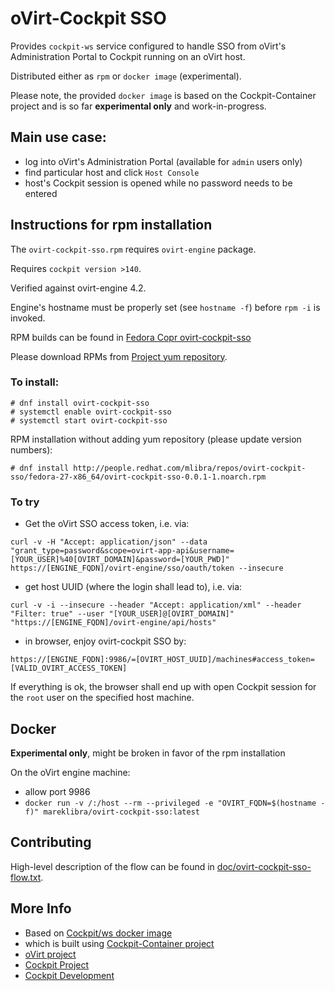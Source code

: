 
# oVirt-Cockpit SSO

Provides `cockpit-ws` service configured to handle SSO from oVirt's Administration Portal to Cockpit running on an oVirt host.

Distributed either as ``rpm`` or ``docker image`` (experimental).

Please note, the provided ``docker image`` is based on the Cockpit-Container project and is so far **experimental only** and work-in-progress.

## Main use case: 
  - log into oVirt's Administration Portal (available for `admin` users only)
  - find particular host and click `Host Console`
  - host's Cockpit session is opened while no password needs to be entered

## Instructions for rpm installation
The `ovirt-cockpit-sso.rpm` requires `ovirt-engine` package.

Requires `cockpit version >140`.

Verified against ovirt-engine 4.2.

Engine's hostname must be properly set (see `hostname -f`) before `rpm -i` is invoked.

RPM builds can be found in [Fedora Copr ovirt-cockpit-sso](https://copr.fedorainfracloud.org/coprs/mlibra/ovirt-cockpit-sso/)

Please download RPMs from [Project yum repository](http://people.redhat.com/mlibra/repos/ovirt-cockpit-sso/).

### To install:
```
# dnf install ovirt-cockpit-sso
# systemctl enable ovirt-cockpit-sso
# systemctl start ovirt-cockpit-sso
```

RPM installation without adding yum repository (please update version numbers):
```
# dnf install http://people.redhat.com/mlibra/repos/ovirt-cockpit-sso/fedora-27-x86_64/ovirt-cockpit-sso-0.0.1-1.noarch.rpm
```

### To try

- Get the oVirt SSO access token, i.e. via:

```
curl -v -H "Accept: application/json" --data "grant_type=password&scope=ovirt-app-api&username=[YOUR_USER]%40[OVIRT_DOMAIN]&password=[YOUR_PWD]" https://[ENGINE_FQDN]/ovirt-engine/sso/oauth/token --insecure
```

- get host UUID (where the login shall lead to), i.e. via:

```
curl -v -i --insecure --header "Accept: application/xml" --header "Filter: true" --user "[YOUR_USER]@[OVIRT_DOMAIN]" "https://[ENGINE_FQDN]/ovirt-engine/api/hosts"
```

- in browser, enjoy ovirt-cockpit SSO by:
```
https://[ENGINE_FQDN]:9986/=[OVIRT_HOST_UUID]/machines#access_token=[VALID_OVIRT_ACCESS_TOKEN]
```

If everything is ok, the browser shall end up with open Cockpit session for the `root` user on the specified host machine. 

## Docker
**Experimental only**, might be broken in favor of the rpm installation 

On the oVirt engine machine:

- allow port 9986
- ``docker run -v /:/host --rm --privileged -e "OVIRT_FQDN=$(hostname -f)" mareklibra/ovirt-cockpit-sso:latest``

## Contributing

High-level description of the flow can be found in [doc/ovirt-cockpit-sso-flow.txt](https://github.com/oVirt/ovirt-cockpit-sso/blob/master/doc/ovirt-cockpit-sso-flow.txt).

## More Info

 * Based on [Cockpit/ws docker image](https://hub.docker.com/r/cockpit/ws/)
 * which is built using [Cockpit-Container project](https://github.com/cockpit-project/cockpit-container)
 * [oVirt project](http://www.ovirt.org)
 * [Cockpit Project](https://cockpit-project.org)
 * [Cockpit Development](https://github.com/cockpit-project/cockpit)
